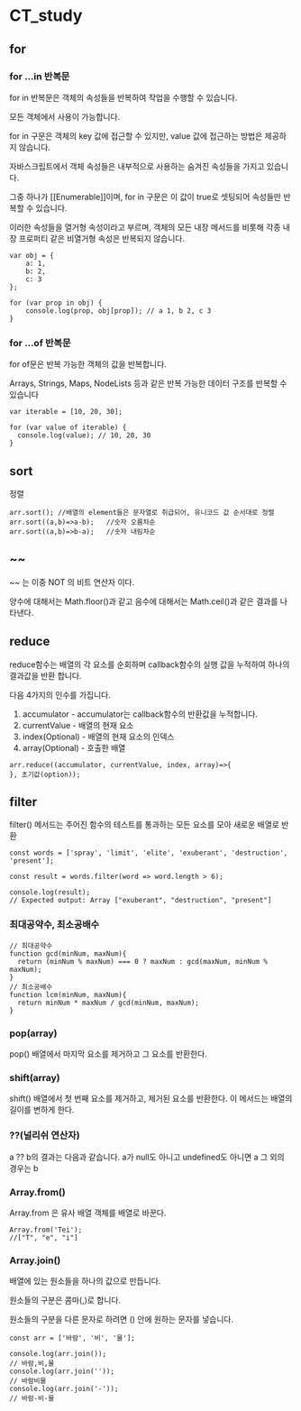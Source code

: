 # CT_study


## for
### for …in 반복문
for in 반복문은 객체의 속성들을 반복하여 작업을 수행할 수 있습니다.

모든 객체에서 사용이 가능합니다.

for in 구문은 객체의 key 값에 접근할 수 있지만, value 값에 접근하는 방법은 제공하지 않습니다.

자바스크립트에서 객체 속성들은 내부적으로 사용하는 숨겨진 속성들을 가지고 있습니다. 

그중 하나가 [[Enumerable]]이며, for in 구문은 이 값이 true로 셋팅되어 속성들만 반복할 수 있습니다.

이러한 속성들을 열거형 속성이라고 부르며, 객체의 모든 내장 메서드를 비롯해 각종 내장 프로퍼티 같은 비열거형 속성은 반복되지 않습니다.
```
var obj = {
    a: 1, 
    b: 2, 
    c: 3
};

for (var prop in obj) {
    console.log(prop, obj[prop]); // a 1, b 2, c 3
}
```
### for …of 반복문
for of문은 반복 가능한 객체의 값을 반복합니다.

Arrays, Strings, Maps, NodeLists 등과 같은 반복 가능한 데이터 구조를 반복할 수 있습니다
```
var iterable = [10, 20, 30];

for (var value of iterable) {
  console.log(value); // 10, 20, 30
}
```

## sort
정렬
```
arr.sort(); //배열의 element들은 문자열로 취급되어, 유니코드 값 순서대로 정렬
arr.sort((a,b)=>a-b);   //숫자 오름차순
arr.sort((a,b)=>b-a);   //숫자 내림차순

```

## ~~
~~ 는 이중 NOT 의 비트 연산자 이다.

양수에 대해서는 Math.floor()과 같고 음수에 대해서는 Math.ceil()과 같은 결과를 나타낸다. 

## reduce
reduce함수는 배열의 각 요소를 순회하며 callback함수의 실행 값을 누적하여 하나의 결과값을 반환 합니다.

다음 4가지의 인수를 가집니다.
1. accumulator - accumulator는 callback함수의 반환값을 누적합니다.
2. currentValue - 배열의 현재 요소
3. index(Optional) - 배열의 현재 요소의 인덱스
4. array(Optional) - 호출한 배열

```
arr.reduce((accumulator, currentValue, index, array)=>{
}, 초기값(option));
```

## filter
filter() 메서드는 주어진 함수의 테스트를 통과하는 모든 요소를 모아 새로운 배열로 반환
```
const words = ['spray', 'limit', 'elite', 'exuberant', 'destruction', 'present'];

const result = words.filter(word => word.length > 6);

console.log(result);
// Expected output: Array ["exuberant", "destruction", "present"]
```


### 최대공약수, 최소공배수
```
// 최대공약수
function gcd(minNum, maxNum){
  return (minNum % maxNum) === 0 ? maxNum : gcd(maxNum, minNum % maxNum);
}
// 최소공배수
function lcm(minNum, maxNum){
  return minNum * maxNum / gcd(minNum, maxNum);
}
```

### pop(array)
pop()
배열에서 마지막 요소를 제거하고 그 요소를 반환한다.

### shift(array)
shift()
배열에서 첫 번째 요소를 제거하고, 제거된 요소를 반환한다.
이 메서드는 배열의 길이를 변하게 한다.

### ??(널리쉬 연산자)
a ?? b의 결과는 다음과 같습니다.
a가 null도 아니고 undefined도 아니면 a
그 외의 경우는 b


### Array.from()
Array.from 은 유사 배열 객체를 배열로 바꾼다.
```
Array.from('Tei');
//["T", "e", "i"]
```

### Array.join()
배열에 있는 원소들을 하나의 값으로 만듭니다.

원소들의 구분은 콤마(,)로 합니다.

원소들의 구분을 다른 문자로 하려면 () 안에 원하는 문자를 넣습니다.
```
const arr = ['바람', '비', '물'];

console.log(arr.join());
// 바람,비,물
console.log(arr.join(''));
// 바람비물
console.log(arr.join('-'));
// 바람-비-물
```
